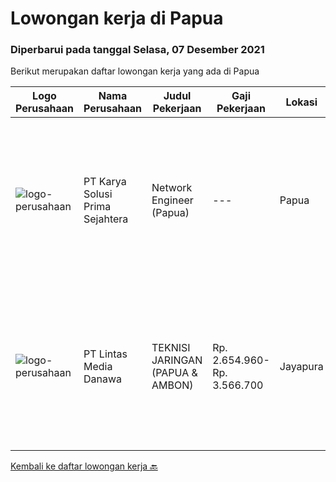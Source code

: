 
  # Lowongan kerja di Papua

  ### Diperbarui pada tanggal Selasa, 07 Desember 2021

  Berikut merupakan daftar lowongan kerja yang ada di Papua

  |Logo Perusahaan | Nama Perusahaan | Judul Pekerjaan | Gaji Pekerjaan | Lokasi | Deskripsi | Tanggal diunggah | Pranala |
  | -------------- | --------------- | --------------- | --------- | --------- | -------------- | ------- | ----------- |
  |![logo-perusahaan](https://image-service-cdn.seek.com.au/bb0f2c313297f2db3d497466b95d7da85644edc0/ee4dce1061f3f616224767ad58cb2fc751b8d2dc)|PT Karya Solusi Prima Sejahtera|Network Engineer (Papua)|---|Papua|Kualifikasi: Usia maksimal 35 tahun Pendidikan minimal D3/S1 jurusan Teknik Telekomunikasi Memahami konsep OSI layer &amp; protokol komunikasi data...|Sabtu, 04 Desember 2021|https://www.jobstreet.co.id/id/job/network-engineer-papua-3701543?token=0~a1d02412-edcd-4053-9e63-20a6a1c0f217&sectionRank=1&jobId=jobstreet-id-job-3701543|
|![logo-perusahaan](https://image-service-cdn.seek.com.au/4cc5b4edd8a09fb41741a122f57ee79a81b9a89e/ee4dce1061f3f616224767ad58cb2fc751b8d2dc)|PT Lintas Media Danawa|TEKNISI JARINGAN (PAPUA & AMBON)|Rp. 2.654.960-Rp. 3.566.700|Jayapura|Kualifikasi: Usia maksimum saat melamar adalah 26 tahun Lulusan SMK/D3/S1 (Teknik elektro, informatika, ilmu computer) dan sejenisnya Minimal memiliki...|Senin, 29 November 2021|https://www.jobstreet.co.id/id/job/teknisi-jaringan-papua-ambon-3705083?token=0~a1d02412-edcd-4053-9e63-20a6a1c0f217&sectionRank=2&jobId=jobstreet-id-job-3705083|


  [Kembali ke daftar lowongan kerja 🔙](../README.md#daftar-lowongan-kerja)
  